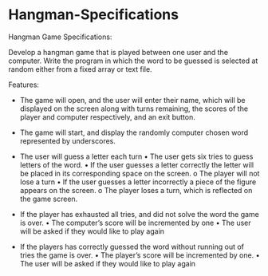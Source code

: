 # Hangman-Specifications

Hangman Game Specifications: 

Develop a hangman game that is played between one user and the computer. Write the program in which the word to be guessed is selected at random either from a fixed array or text file. 

Features: 
-	The game will open, and the user will enter their name, which will be displayed on the screen along with turns remaining, the scores of the player and computer respectively, and an exit button.

-	The game will start, and display the randomly computer chosen word represented by underscores.

-	The user will guess a letter each turn
      •	The user gets six tries to guess letters of the word.
      •	If the user guesses a letter correctly the letter will be placed in its corresponding space on the screen.
          o	The player will not lose a turn
      •	If the user guesses a letter incorrectly a piece of the figure appears on the screen.
          o	The player loses a turn, which is reflected on the game screen. 
          
- If the player has exhausted all tries, and did not solve the word the game is over.
      •	The computer’s score will be incremented by one 
      •	The user will be asked if they would like to play again 

-	If the players has correctly guessed the word without running out of tries the game is over.
      •	The player’s score will be incremented by one. 
      •	The user will be asked if they would like to play again
